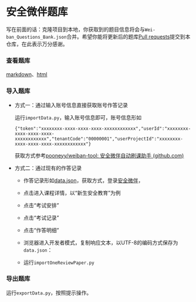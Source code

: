 # 安全微伴题库

写在前面的话：克隆项目到本地，你获取到的题目信息将会与`Wei-ban_Questions_Bank.json`合并。希望你能将更新后的题库[Pull requests](https://github.com/pooneyy/weibanQuestionsBank/pulls)提交到本仓库，在此表示万分感谢。

### 查看题库

[markdown](https://github.com/pooneyy/weibanQuestionsBank/blob/master/weibanQuestionBank.md)、[html](http://htmlpreview.github.io/?https://github.com/pooneyy/weibanQuestionsBank/blob/master/weibanQuestionBank.html)

### 导入题库

- 方式一：通过输入账号信息直接获取账号作答记录

  运行`importData.py`，输入账号信息即可，账号信息形如

  ```text
  {"token":"xxxxxxxx-xxxx-xxxx-xxxx-xxxxxxxxxxxx","userId":"xxxxxxxx-xxxx-xxxx-xxxx-xxxxxxxxxxxx","tenantCode":"00000001","userProjectId":"xxxxxxxx-xxxx-xxxx-xxxx-xxxxxxxxxxxx"}
  ```

  获取方式参考[pooneyy/weiban-tool: 安全微伴自动刷课助手 (github.com)](https://github.com/pooneyy/weiban-tool)

- 方式二：通过现有的作答记录

  - 作答记录形如[data.json](https://github.com/pooneyy/weibanQuestionsBank/blob/master/data.json)，获取方式，登录[安全微伴](http://weiban.mycourse.cn/)，

  - 点击进入课程详情，以“新生安全教育”为例

  - 点击“考试安排”



  - 点击“考试记录”



  - 点击“作答明细”



  - 浏览器进入开发者模式，复制响应文本，以UTF-8的编码方式保存为`data.json`：



  - 运行`importOneReviewPaper.py`

### 导出题库

运行`exportData.py`，按照提示操作。